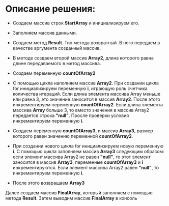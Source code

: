 # Описание решения:

* Создаем массив строк **StartArray** и инициализируем его.
* Заполняем массив данными.
* Создаем метод **Result**. Тип метода возвратный. В него передаем в качестве аргумента созданный массив.
* В методе создаем второй массив **Array2**, длина которого равна длине передаваемого в метод массива. 
* Создаем переменную **countOfArray2** 
* С помощью цикла наполняем массив **Array2**. При создании цикла for инициализируем переменную **i**, играющую роль счетчика количества итераций. Если длина элемента массива Array меньше или равна 3, это значение заносится в массив **Array2**. После этого инкрементируем переменную **countOfArray2**. Если длина элемента массива **Array** больше 3, то вместо значения в массив Array2 передается строка **"null"**. Просле проверки условия инкрементируем переменную **i**.

* Создаем переменную **countOfArray3**, и массив **Array3**, размер которого равен значению переменной **countOfArray2**.
* При создании нового цикла for инициализируем новую переменную  **i**. С помощью цикла заполняем массив **Array3** следующим образом: если элемент массива Array2 не равен **"null"**, то этот элемент заносится в массив **Array3**, переменные **countOfArray3** и **i** инкрементируются. Если элемент массива Array2 равен **"null"**, то инкрементируем переменную **i**.
* После этого возвращаем **Array3**

Далее создаем массив **FinalArray**, который заполняем с помощью метода **Result**.
Затем выводим массив **FinalArray** в консоль
